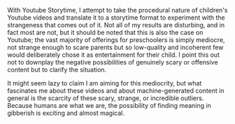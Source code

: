 With Youtube Storytime, I attempt to take the procedural nature of children's Youtube videos and translate it to a storytime format to experiment with the strangeness that comes out of it. Not all of my results are disturbing, and in fact most are not, but it should be noted that this is also the case on Youtube; the vast majority of offerings for preschoolers is simply mediocre, not strange enough to scare parents but so low-quality and incoherent few would deliberately chose it as entertainment for their child. I point this out not to downplay the negative possibilities of genuinely scary or offensive content but to clarify the situation.

It might seem lazy to claim I am aiming for this mediocrity, but what fascinates me about these videos and about machine-generated content in general is the scarcity of these scary, strange, or incredible outliers. Because humans are what we are, the possibility of finding meaning in gibberish is exciting and almost magical.
